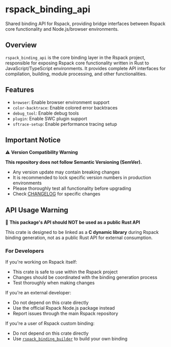 # rspack_binding_api

Shared binding API for Rspack, providing bridge interfaces between Rspack core functionality and Node.js/browser environments.

## Overview

`rspack_binding_api` is the core binding layer in the Rspack project, responsible for exposing Rspack core functionality written in Rust to JavaScript/TypeScript environments. It provides complete API interfaces for compilation, building, module processing, and other functionalities.

## Features

- `browser`: Enable browser environment support
- `color-backtrace`: Enable colored error backtraces
- `debug_tool`: Enable debug tools
- `plugin`: Enable SWC plugin support
- `sftrace-setup`: Enable performance tracing setup

## Important Notice

⚠️ **Version Compatibility Warning**

**This repository does not follow Semantic Versioning (SemVer).**

- Any version update may contain breaking changes
- It is recommended to lock specific version numbers in production environments
- Please thoroughly test all functionality before upgrading
- Check [CHANGELOG](../CHANGELOG.md) for specific changes

## API Usage Warning

🚨 **This package's API should NOT be used as a public Rust API**

This crate is designed to be linked as a **C dynamic library** during Rspack binding generation, not as a public Rust API for external consumption.

### For Developers

If you're working on Rspack itself:
- This crate is safe to use within the Rspack project
- Changes should be coordinated with the binding generation process
- Test thoroughly when making changes

If you're an external developer:
- Do not depend on this crate directly
- Use the official Rspack Node.js package instead
- Report issues through the main Rspack repository

If you're a user of Rspack custom binding:
- Do not depend on this crate directly
- Use [`rspack_binding_builder`](https://crates.io/crates/rspack_binding_builder) to build your own binding
